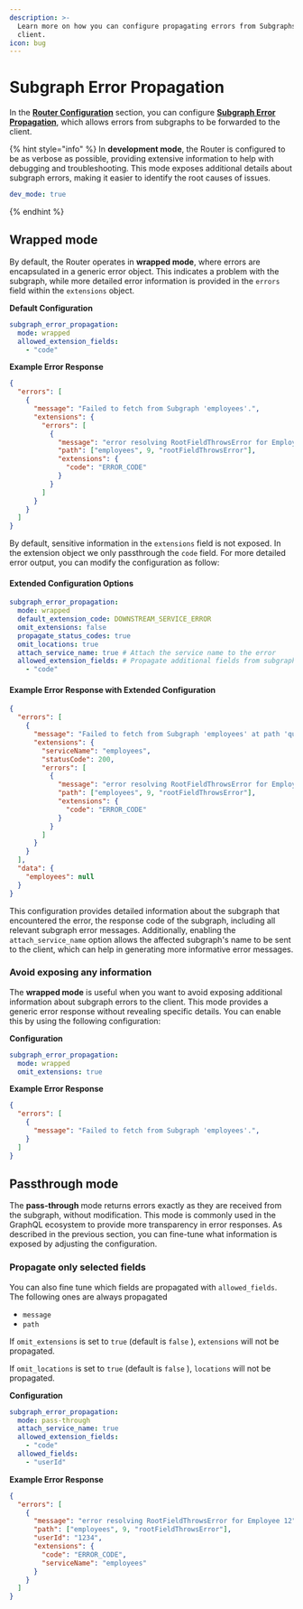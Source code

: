 ```yaml
---
description: >-
  Learn more on how you can configure propagating errors from Subgraphs to the
  client.
icon: bug
---
```


# Subgraph Error Propagation

In the [**Router Configuration**](configuration/) section, you can configure [**Subgraph Error Propagation**](configuration/#subgraph-error-propagation), which allows errors from subgraphs to be forwarded to the client.

{% hint style="info" %}
In **development mode**, the Router is configured to be as verbose as possible, providing extensive information to help with debugging and troubleshooting. This mode exposes additional details about subgraph errors, making it easier to identify the root causes of issues.

```yaml
dev_mode: true
```
{% endhint %}

## Wrapped mode

By default, the Router operates in **wrapped mode**, where errors are encapsulated in a generic error object. This indicates a problem with the subgraph, while more detailed error information is provided in the `errors` field within the `extensions` object.

**Default Configuration**

```yaml
subgraph_error_propagation:
  mode: wrapped
  allowed_extension_fields:
    - "code"
```

**Example Error Response**

```json
{
  "errors": [
    {
      "message": "Failed to fetch from Subgraph 'employees'.",
      "extensions": {
        "errors": [
          {
            "message": "error resolving RootFieldThrowsError for Employee 12",
            "path": ["employees", 9, "rootFieldThrowsError"],
            "extensions": {
              "code": "ERROR_CODE"
            }
          }
        ]
      }
    }
  ]
}
```

By default, sensitive information in the `extensions` field is not exposed. In the extension object we only passthrough the `code` field. For more detailed error output, you can modify the configuration as follow:

#### Extended Configuration Options

```yaml
subgraph_error_propagation:
  mode: wrapped
  default_extension_code: DOWNSTREAM_SERVICE_ERROR
  omit_extensions: false
  propagate_status_codes: true
  omit_locations: true
  attach_service_name: true # Attach the service name to the error
  allowed_extension_fields: # Propagate additional fields from subgraphs
    - "code"
```

#### Example Error Response with Extended Configuration

```json
{
  "errors": [
    {
      "message": "Failed to fetch from Subgraph 'employees' at path 'query.employees.@'.",
      "extensions": {
        "serviceName": "employees",
        "statusCode": 200,
        "errors": [
          {
            "message": "error resolving RootFieldThrowsError for Employee 12",
            "path": ["employees", 9, "rootFieldThrowsError"],
            "extensions": {
              "code": "ERROR_CODE"
            }
          }
        ]
      }
    }
  ],
  "data": {
    "employees": null
  }
}
```

This configuration provides detailed information about the subgraph that encountered the error, the response code of the subgraph, including all relevant subgraph error messages. Additionally, enabling the `attach_service_name` option allows the affected subgraph's name to be sent to the client, which can help in generating more informative error messages.

### Avoid exposing any information

The **wrapped mode** is useful when you want to avoid exposing additional information about subgraph errors to the client. This mode provides a generic error response without revealing specific details. You can enable this by using the following configuration:

**Configuration**

```yaml
subgraph_error_propagation:
  mode: wrapped
  omit_extensions: true
```

**Example Error Response**

```json
{
  "errors": [
    {
      "message": "Failed to fetch from Subgraph 'employees'.",
    }
  ]
}
```

## Passthrough mode

The **pass-through** mode returns errors exactly as they are received from the subgraph, without modification. This mode is commonly used in the GraphQL ecosystem to provide more transparency in error responses. As described in the previous section, you can fine-tune what information is exposed by adjusting the configuration.&#x20;

### Propagate only selected fields

You can also fine tune which fields are propagated with `allowed_fields`. The following ones are always propagated

* `message`
* `path`

If `omit_extensions` is set to `true` (default is `false` ), `extensions`  will not be propagated.

If `omit_locations` is set to `true` (default is `false` ), `locations`  will not be propagated.

**Configuration**

```yaml
subgraph_error_propagation:
  mode: pass-through
  attach_service_name: true
  allowed_extension_fields:
    - "code"
  allowed_fields:
    - "userId"
```

**Example Error Response**

```json
{
  "errors": [
    {
      "message": "error resolving RootFieldThrowsError for Employee 12",
      "path": ["employees", 9, "rootFieldThrowsError"],
      "userId": "1234",
      "extensions": {
        "code": "ERROR_CODE",
        "serviceName": "employees"
      }
    }
  ]
}
```

